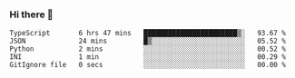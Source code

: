 ### Hi there 👋

<!--START_SECTION:waka-->

```text
TypeScript       6 hrs 47 mins   ███████████████████████▒░   93.67 %
JSON             24 mins         █▒░░░░░░░░░░░░░░░░░░░░░░░   05.52 %
Python           2 mins          ░░░░░░░░░░░░░░░░░░░░░░░░░   00.52 %
INI              1 min           ░░░░░░░░░░░░░░░░░░░░░░░░░   00.29 %
GitIgnore file   0 secs          ░░░░░░░░░░░░░░░░░░░░░░░░░   00.00 %
```

<!--END_SECTION:waka-->

<!--
**arlenxuzj/arlenxuzj** is a ✨ _special_ ✨ repository because its `README.md` (this file) appears on your GitHub profile.

Here are some ideas to get you started:

- 🔭 I’m currently working on ...
- 🌱 I’m currently learning ...
- 👯 I’m looking to collaborate on ...
- 🤔 I’m looking for help with ...
- 💬 Ask me about ...
- 📫 How to reach me: ...
- 😄 Pronouns: ...
- ⚡ Fun fact: ...
-->
